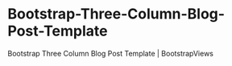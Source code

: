 # Bootstrap-Three-Column-Blog-Post-Template
Bootstrap Three Column Blog Post Template | BootstrapViews
